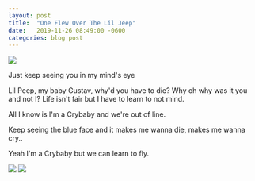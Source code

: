 ```yaml
---
layout: post
title:  "One Flew Over The Lil Jeep"
date:   2019-11-26 08:49:00 -0600
categories: blog post
---
```


<img src="{{site.baseurl}}/img/crybaby.jpg">

Just keep seeing you in my mind's eye

Lil Peep, my baby Gustav, why'd you have to die? Why oh why was it you and not I? Life isn't fair but I have to learn to not mind.

All I know is I'm a Crybaby and we're out of line.

Keep seeing the blue face and it makes me wanna die, makes me wanna cry..

Yeah I'm a Crybaby but we can learn to fly.

<img src="{{site.baseurl}}/img/lilpeep.jpg"> <img src="{{site.baseurl}}/img/liljeep.jpg">
